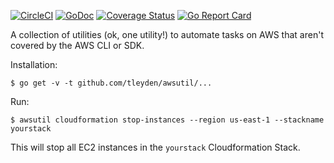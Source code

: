 [![CircleCI](https://circleci.com/gh/tleyden/awsutil.svg?style=svg)](https://circleci.com/gh/tleyden/awsutil) [![GoDoc](https://godoc.org/github.com/tleyden/awsutil?status.png)](https://godoc.org/github.com/tleyden/awsutil) [![Coverage Status](https://coveralls.io/repos/github/tleyden/awsutil/badge.svg?branch=master)](https://coveralls.io/github/tleyden/awsutil?branch=master) [![Go Report Card](https://goreportcard.com/badge/github.com/tleyden/awsutil)](https://goreportcard.com/report/github.com/tleyden/awsutil)

A collection of utilities (ok, one utility!) to automate tasks on AWS that aren't covered by the AWS CLI or SDK.

Installation:

```
$ go get -v -t github.com/tleyden/awsutil/...
```

Run:

```
$ awsutil cloudformation stop-instances --region us-east-1 --stackname yourstack
```

This will stop all EC2 instances in the `yourstack` Cloudformation Stack.
